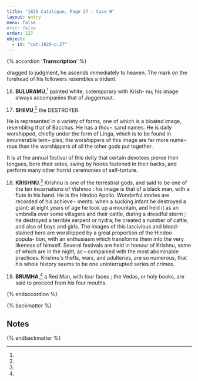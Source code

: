 ```yaml
---
title: "1826 Catalogue, Page 27 - Case H"
layout: entry
menu: false
#toc: false
order: 127
object:
  - id: "cat-1826-p.27"
---
```


{% accordion '**Transcription**' %}

dragged to judgment, he ascends immediately to heaven.
The mark on the forehead of his followers resembles a
trident.

16. **BULURAMU**,[^1] painted white, cotemporary with Krish-
nu; his image always accompanies that of Juggernaut.

17. **SHIIVU**,[^2] the DESTROYER.

He is represented in a variety of forms, one of which is a
bloated image, resembling that of Bacchus. He has a thou¬
sand names. He is daily worshipped, chiefly under the
form of Linga, which is to be found in innumerable tem¬
ples; the worshippers of this image are far more nume¬
rous than the worshippers of all the other gods put
together.

It is at the annual festival of this deity that certain devotees
pierce their tongues, bore their sides, swing by hooks
fastened in their backs, and perform many other horrid
ceremonies of self-torture.

18. **KRISHNU**.[^3]
Krishnu is one of the terrestrial gods, and said to be one of
the ten incarnations of Vishnoo : his image is that of a
black man, with a flute in his hand. He is the Hindoo
Apollo. Wonderful stories are recorded of his achieve¬
ments: when a sucking infant he destroyed a giant; at
eight years of age he took up a mountain, and held it as
an umbrella over some villagers and their cattle, during a
dreadful storm ; he destroyed a terrible serpent or hydra;
he created a number of cattle, and also of boys and girls.
The images of this lascivious and blood-stained hero are
worshipped by a great proportion of the Hindoo popula-
tion, with an enthusiasm which transforms them into the
very likeness of himself. Several festivals are held in
honour of Krishnu, some of which are in the night, ac¬
companied with the most abominable practices. Krishnu's
thefts, wars, and adulteries, are so numerous, that his
whole history seems to be one uninterrupted series of
crimes.

19. **BRUMHA**,[^4] a Red Man, with four faces ; the Vedas, or
holy books, are said to proceed from his four mouths.

{% endaccordion %}

{% backmatter %}

## Notes

[^1]:
[^2]:
[^3]:
[^4]:

{% endbackmatter %}


